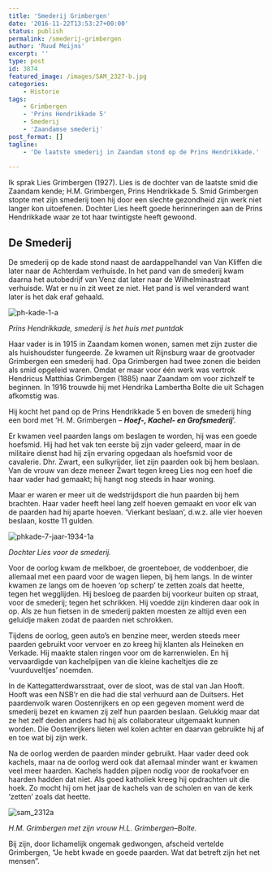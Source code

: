 ```yaml
---
title: 'Smederij Grimbergen'
date: '2016-11-22T13:53:27+00:00'
status: publish
permalink: /smederij-grimbergen
author: 'Ruud Meijns'
excerpt: ''
type: post
id: 3874
featured_image: /images/SAM_2327-b.jpg
categories:
    - Historie
tags:
    - Grimbergen
    - 'Prins Hendrikkade 5'
    - Smederij
    - 'Zaandamse smederij'
post_format: []
tagline:
    - 'De laatste smederij in Zaandam stond op de Prins Hendrikkade.'
 
---
```

Ik sprak Lies Grimbergen (1927). Lies is de dochter van de laatste smid die Zaandam kende; H.M. Grimbergen, Prins Hendrikkade 5. Smid Grimbergen stopte met zijn smederij toen hij door een slechte gezondheid zijn werk niet langer kon uitoefenen. Dochter Lies heeft goede herinneringen aan de Prins Hendrikkade waar ze tot haar twintigste heeft gewoond.

## De Smederij

De smederij op de kade stond naast de aardappelhandel van Van Kliffen die later naar de Achterdam verhuisde. In het pand van de smederij kwam daarna het autobedrijf van Venz dat later naar de Wilhelminastraat verhuisde. Wat er nu in zit weet ze niet. Het pand is wel veranderd want later is het dak eraf gehaald.

![ph-kade-1-a](/images/PH-Kade-1-a.jpg)

*Prins Hendrikkade, smederij is het huis met puntdak*

Haar vader is in 1915 in Zaandam komen wonen, samen met zijn zuster die als huishoudster fungeerde. Ze kwamen uit Rijnsburg waar de grootvader Grimbergen een smederij had. Opa Grimbergen had twee zonen die beiden als smid opgeleid waren. Omdat er maar voor één werk was vertrok Hendricus Matthias Grimbergen (1885) naar Zaandam om voor zichzelf te beginnen. In 1916 trouwde hij met Hendrika Lambertha Bolte die uit Schagen afkomstig was.

Hij kocht het pand op de Prins Hendrikkade 5 en boven de smederij hing een bord met ‘H. M. Grimbergen – ***Hoef-, Kachel- en Grofsmederij***’.

Er kwamen veel paarden langs om beslagen te worden, hij was een goede hoefsmid. Hij had het vak ten eerste bij zijn vader geleerd, maar in de militaire dienst had hij zijn ervaring opgedaan als hoefsmid voor de cavalerie. Dhr. Zwart, een sulkyrijder, liet zijn paarden ook bij hem beslaan. Van de vrouw van deze meneer Zwart tegen kreeg Lies nog een hoef die haar vader had gemaakt; hij hangt nog steeds in haar woning.

Maar er waren er meer uit de wedstrijdsport die hun paarden bij hem brachten. Haar vader heeft heel lang zelf hoeven gemaakt en voor elk van de paarden had hij aparte hoeven. ‘Vierkant beslaan’, d.w.z. alle vier hoeven beslaan, kostte 11 gulden.

![phkade-7-jaar-1934-1a](/images/PHKade-7-jaar-1934-1a.jpg)

*Dochter Lies voor de smederij.*

Voor de oorlog kwam de melkboer, de groenteboer, de voddenboer, die allemaal met een paard voor de wagen liepen, bij hem langs. In de winter kwamen ze langs om de hoeven ‘op scherp’ te zetten zoals dat heette, tegen het wegglijden. Hij besloeg de paarden bij voorkeur buiten op straat, voor de smederij; tegen het schrikken. Hij voedde zijn kinderen daar ook in op. Als ze hun fietsen in de smederij pakten moesten ze altijd even een geluidje maken zodat de paarden niet schrokken.

Tijdens de oorlog, geen auto’s en benzine meer, werden steeds meer paarden gebruikt voor vervoer en zo kreeg hij klanten als Heineken en Verkade. Hij maakte stalen ringen voor om de karrenwielen. En hij vervaardigde van kachelpijpen van die kleine kacheltjes die ze ‘vuurduveltjes’ noemden.

In de Kattegatterdwarsstraat, over de sloot, was de stal van Jan Hooft. Hooft was een NSB’r en die had die stal verhuurd aan de Duitsers. Het paardenvolk waren Oostenrijkers en op een gegeven moment werd de smederij bezet en kwamen zij zelf hun paarden beslaan. Gelukkig maar dat ze het zelf deden anders had hij als collaborateur uitgemaakt kunnen worden. Die Oostenrijkers lieten wel kolen achter en daarvan gebruikte hij af en toe wat bij zijn werk.

Na de oorlog werden de paarden minder gebruikt. Haar vader deed ook kachels, maar na de oorlog werd ook dat allemaal minder want er kwamen veel meer haarden. Kachels hadden pijpen nodig voor de rookafvoer en haarden hadden dat niet. Als goed katholiek kreeg hij opdrachten uit die hoek. Zo mocht hij om het jaar de kachels van de scholen en van de kerk ‘zetten’ zoals dat heette.

![sam_2312a](/images/SAM_2312a.jpg)

*H.M. Grimbergen met zijn vrouw H.L. Grimbergen–Bolte.*

Bij zijn, door lichamelijk ongemak gedwongen, afscheid vertelde Grimbergen, “Je hebt kwade en goede paarden. Wat dat betreft zijn het net mensen”.